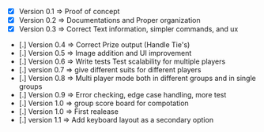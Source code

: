 - [x] Version 0.1 => Proof of concept
- [x] Version 0.2 => Documentations and Proper organization
- [x] Version 0.3 => Correct Text information, simpler commands, and ux
- [.] Version 0.4 => Correct Prize output (Handle Tie's)
- [.] Version 0.5 => Image addition and UI improvement
- [.] Version 0.6 => Write tests
		            Test scalability for multiple players
- [.] version 0.7 => give different suits for different players
- [.] Version 0.8 => Multi player mode both in  different groups and in single groups
- [.] Version 0.9 => Error checking, edge case handling, more test
- [.] Version 1.0 => group score board for compotation
- [.] Version 1.0 => First realease
- [.] version 1.1 => Add keyboard layout as a secondary option
